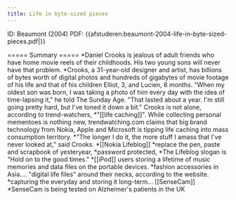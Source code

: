 ```yaml
---
title: Life in byte-sized pieces
---
```

ID: Beaumont (2004)
PDF: {{afstuderen:beaumont-2004-life-in-byte-sized-pieces.pdf|}}

===== Summary =====
*Daniel Crooks is jealous of adult friends who have home movie reels of their childhoods. His two young sons will never have that problem.
*Crooks, a 31-year-old designer and artist, has billions of bytes worth of digital photos and hundreds of gigabytes of movie footage of his life and that of his children Elliot, 3, and Lucien, 8 months. "When my oldest son was born, I was taking a photo of him every day with the idea of time-lapsing it," he told The Sunday Age. "That lasted about a year. I'm still going pretty hard, but I've toned it down a bit." Crooks is not alone, according to trend-watchers,
*"[[life caching]]". While collecting personal mementoes is nothing new, trendwatching.com claims that big brand technology from Nokia, Apple and Microsoft is tipping life caching into mass consumption territory.
*"The longer I do it, the more stuff I amass that I've never looked at," said Crooks.
*[[Nokia Lifeblog]]
*replace the pen, paste and scrapbook of yesteryear,
*password protected,
*The Lifeblog slogan is "Hold on to the good times."
*[[iPod]] users  storing a lifetime of music memories and data files on the portable devices.
*fashion accessories in Asia.... "digital life files" around their necks, according to the website.
*capturing the everyday and storing it long-term... [[SenseCam]]
*SenseCam is being tested on Alzheimer's patients in the UK
